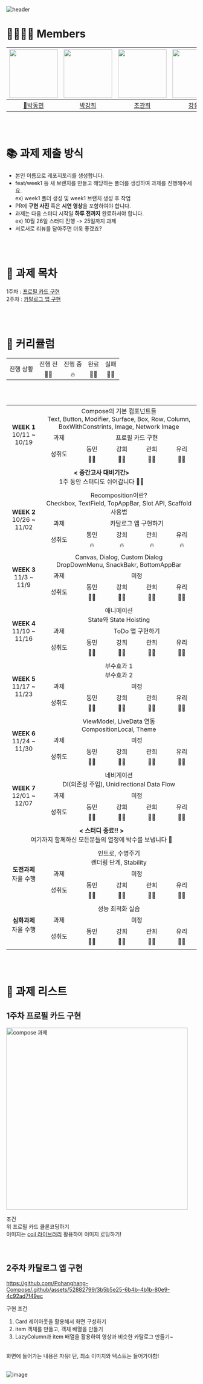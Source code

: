 ![header](https://capsule-render.vercel.app/api?type=waving&color=gradient&animation=twinkling&height=230&text=DO%20SOPT%20%333rd%20Jetpack%20Compose%20Study&desc=Team.%20포항항ꉂꉂ(ᵔᗜᵔ*)&fontSize=40&fontAlign=50&fontAlignY=33&descSize=20&descAlign=50&descAlignY=55)  

# 👨‍👩‍👧‍👦 Members

|<img src="https://avatars.githubusercontent.com/u/52882799?s=70&v=4" width="128" />|<img src="https://avatars.githubusercontent.com/u/91793891?v=4" width="128" />|<img src="https://avatars.githubusercontent.com/u/90740783?v=4" width="128" />|<img src="https://avatars.githubusercontent.com/u/83583757?v=4" width="128" />| 
|:---------:|:---------:|:---------:|:---------:|
|[👑박동민](https://github.com/chattymin)|[박강희](https://github.com/stellar-halo)|[조관희](https://github.com/Jokwanhee)|[강유리](https://github.com/kangyuri1114)|

</br>
</br>

# 📚 과제 제출 방식
- 본인 이름으로 레포지토리를 생성합니다.
- feat/week1 등 새 브렌치를 만들고 해당하는 폴더를 생성하여 과제를 진행해주세요. </br>ex) week1 폴더 생성 및 week1 브랜치 생성 후 작업
- PR에 **구현 사진** 혹은 **시연 영상**을 포함하여야 합니다.
- 과제는 다음 스터디 시작일 **하루 전까지** 완료하셔야 합니다. </br>ex) 10월 26일 스터디 진행 -> 25일까지 과제
- 서로서로 리뷰를 달아주면 더욱 좋겠죠?

</br>
</br>

# 🧾 과제 목차

1주차 : [프로필 카드 구현 ](#1주차-프로필-카드-구현)  
2주차 : [카탈로그 앱 구현 ](#2주차-카탈로그-앱-구현)  

</br>
</br>


# 🤖 커리큘럼
<table align="center" width=100%>
<tr>
	<td rowspan="2" colspan=2 align="center">
		진행 상황
	</td>
		<td align="center">
		진행 전
	</td>
	<td align="center">
		진행 중
	</td>
	<td align="center">
		완료
	</td>
	<td align="center">
		실패
	</td>
</tr>
<tr>
  <td align="center">
		👨‍💻
	</td>
	<td align="center">
		🔥
	</td>
	<td align="center">
		🙆‍♂️
	</td>
	<td align="center">
		🙅‍♀️
	</td>
</tr>
</table>

<table align="center" width=100%>
<tr>
	<td rowspan="4" colspan="2" align="center">
		<b>WEEK 1</b>
		<br>
		 10/11 ~ 10/19
	</td>
	<td colspan="6" align="center">
		 Compose의 기본 컴포넌트들</br>
     Text, Button, Modifier, Surface, Box, Row, Column, BoxWithConstrints, Image, Network Image
	</td>
</tr>
<tr>
	<td colspan=2 align="center">
		과제
	</td>
	<td colspan=4 align="center">
	  	프로필 카드 구현
  	</td>
</tr>
<tr>
	<td rowspan="2" colspan=2 align="center">
		성취도
	</td>
		<td align="center">
		동민
	</td>
	<td align="center">
		강희
	</td>
	<td align="center">
		관희
	</td>
	<td align="center">
		유리
	</td>
</tr>
<tr>
  <td align="center">
		🙆‍♂️
	</td>
	<td align="center">
		🙆‍♂️
	</td>
	<td align="center">
		🙆‍♂️
	</td>
	<td align="center">
		🙆‍♂️
	</td>
</tr>
<tr>
	<td colspan=8>
	</td>
</tr>
<tr>
	<td colspan="8" align="center">
		<b>< 중간고사 대비기간></b>
		<br>
		 1주 동안 스터디도 쉬어갑니다 👋🏻
	</td>
	<br/>
</tr>
<tr>
	<td colspan=11>
	</td>
</tr>
<tr>
	<td rowspan="4" colspan="2" align="center">
		<b>WEEK 2</b>
		<br>
		 10/26 ~ 11/02
	</td>
	<td colspan="6" align="center">
    Recomposition이란?</br>
    Checkbox, TextField, TopAppBar, Slot API, Scaffold 사용법
	</td>
</tr>
<tr>
	<td colspan=2 align="center">
		과제
	</td>
	<td colspan=4 align="center">
		카탈로그 앱 구현하기
  </td>
</tr>
<tr>
	<td rowspan="2" colspan=2 align="center">
		성취도
	</td>
		<td align="center">
		동민
	</td>
	<td align="center">
		강희
	</td>
	<td align="center">
		관희
	</td>
	<td align="center">
		유리
	</td>
</tr>
<tr>
  <td align="center">
		🔥
	</td>
	<td align="center">
		🔥
	</td>
	<td align="center">
		🔥
	</td>
	<td align="center">
		🔥
	</td>
</tr>
<tr>
	<td colspan=8>
	</td>
</tr>
<tr>
	<td rowspan="4" colspan="2" align="center">
		<b>WEEK 3</b>
		<br>
		 11/3 ~ 11/9
	</td>
	<td colspan="6" align="center">
    Canvas, Dialog, Custom Dialog</br>
    DropDownMenu, SnackBakr, BottomAppBar
	</td>
</tr>
<tr>
	<td colspan=2 align="center">
		과제
	</td>
	<td colspan=4 align="center">
		미정
  </td>
</tr>
<tr>
	<td rowspan="2" colspan=2 align="center">
		성취도
	</td>
		<td align="center">
		동민
	</td>
	<td align="center">
		강희
	</td>
	<td align="center">
		관희
	</td>
	<td align="center">
		유리
	</td>
</tr>
<tr>
  <td align="center">
		👨‍💻
	</td>
	<td align="center">
		👩‍💻
	</td>
	<td align="center">
		👨‍💻
	</td>
	<td align="center">
		👩‍💻
	</td>
</tr>
<tr>
	<td colspan=8>
	</td>
</tr>
<tr>
	<td rowspan="4" colspan="2" align="center">
		<b>WEEK 4</b>
		<br>
		 11/10 ~ 11/16
	</td>
	<td colspan="6" align="center">
     애니메이션</br>
		 State와 State Hoisting
	</td>
</tr>
<tr>
	<td colspan=2 align="center">
		과제
	</td>
	<td colspan=4 align="center">
		ToDo 앱 구현하기
  </td>
</tr>
<tr>
	<td rowspan="2" colspan=2 align="center">
		성취도
	</td>
		<td align="center">
		동민
	</td>
	<td align="center">
		강희
	</td>
	<td align="center">
		관희
	</td>
	<td align="center">
		유리
	</td>
</tr>
<tr>
  <td align="center">
		👨‍💻
	</td>
	<td align="center">
		👩‍💻
	</td>
	<td align="center">
		👨‍💻
	</td>
	<td align="center">
		👩‍💻
	</td>
</tr>
<tr>
	<td colspan=8>
	</td>
</tr>
<tr>
	<td rowspan="4" colspan="2" align="center">
		<b>WEEK 5</b>
		<br>
		 11/17 ~ 11/23
	</td>
	<td colspan="6" align="center">
		 부수효과 1</br>
     부수효과 2
	</td>
</tr>
<tr>
	<td colspan=2 align="center">
		과제
	</td>
	<td colspan=4 align="center">
	  미정
  </td>
</tr>
<tr>
	<td rowspan="2" colspan=2 align="center">
		성취도
	</td>
		<td align="center">
		동민
	</td>
	<td align="center">
		강희
	</td>
	<td align="center">
		관희
	</td>
	<td align="center">
		유리
	</td>
</tr>
<tr>
  <td align="center">
		👨‍💻
	</td>
	<td align="center">
		👩‍💻
	</td>
	<td align="center">
		👨‍💻
	</td>
	<td align="center">
		👩‍💻
	</td>
</tr>
<tr>
	<td colspan=8>
	</td>
</tr>
<tr>
	<td rowspan="4" colspan="2" align="center">
		<b>WEEK 6</b>
		<br>
		 11/24 ~ 11/30
	</td>
	<td colspan="6" align="center">
		 ViewModel, LiveData 연동</br>
     CompositionLocal, Theme
	</td>
</tr>
<tr>
	<td colspan=2 align="center">
		과제
	</td>
	<td colspan=4 align="center">
		미정
  </td>
</tr>
<tr>
	<td rowspan="2" colspan=2 align="center">
		성취도
	</td>
		<td align="center">
		동민
	</td>
	<td align="center">
		강희
	</td>
	<td align="center">
		관희
	</td>
	<td align="center">
		유리
	</td>
</tr>
<tr>
  <td align="center">
		👨‍💻
	</td>
	<td align="center">
		👩‍💻
	</td>
	<td align="center">
		👨‍💻
	</td>
	<td align="center">
		👩‍💻
	</td>
</tr>
<tr>
	<td colspan=8>
	</td>
</tr>
<tr>
	<td rowspan="4" colspan="2" align="center">
		<b>WEEK 7</b>
		<br>
		 12/01 ~ 12/07
	</td>
	<td colspan="6" align="center">
		네비게이션 </br>
    DI(의존성 주입), Unidirectional Data Flow
	</td>
</tr>
<tr>
	<td colspan=2 align="center">
		과제
	</td>
	<td colspan=4 align="center">
		미정
  </td>
</tr>
<tr>
	<td rowspan="2" colspan=2 align="center">
		성취도
	</td>
		<td align="center">
		동민
	</td>
	<td align="center">
		강희
	</td>
	<td align="center">
		관희
	</td>
	<td align="center">
		유리
	</td>
</tr>
<tr>
  <td align="center">
		👨‍💻
	</td>
	<td align="center">
		👩‍💻
	</td>
	<td align="center">
		👨‍💻
	</td>
	<td align="center">
		👩‍💻
	</td>
</tr>
<tr>
	<td colspan=8>
	</td>
</tr>
<tr>
	<td colspan="8" align="center">
		<b>< 스터디 종료!! ></b>
		<br>
		 여기까지 함께하신 모든분들의 열정에 박수를 보냅니다 👏
	</td>
	<br/>
</tr>
<tr>
	<td colspan=8>
	</td>
</tr>
<tr>
	<td rowspan="4" colspan="2" align="center">
		<b>도전과제</b>
		<br>
		 자율 수행
	</td>
	<td colspan="6" align="center">
		 인트로, 수명주기 </br>  
     렌더링 단계, Stability
	</td>
</tr>
<tr>
	<td colspan=2 align="center">
		과제
	</td>
	<td colspan=4 align="center">
		미정
  </td>
</tr>
<tr>
	<td rowspan="2" colspan=2 align="center">
		성취도
	</td>
		<td align="center">
		동민
	</td>
	<td align="center">
		강희
	</td>
	<td align="center">
		관희
	</td>
	<td align="center">
		유리
	</td>
</tr>
<tr>
  <td align="center">
		👨‍💻
	</td>
	<td align="center">
		👩‍💻
	</td>
	<td align="center">
		👨‍💻
	</td>
	<td align="center">
		👩‍💻
	</td>
</tr>
<tr>
	<td colspan=8>
	</td>
</tr>
<tr>
	<td rowspan="4" colspan="2" align="center">
		<b>심화과제</b>
		<br>
		 자율 수행
	</td>
	<td colspan="6" align="center">
		 성능 최적화 실습
	</td>
</tr>
<tr>
	<td colspan=2 align="center">
		과제
	</td>
	<td colspan=4 align="center">
		미정
  </td>
</tr>
<tr>
	<td rowspan="2" colspan=2 align="center">
		성취도
	</td>
		<td align="center">
		동민
	</td>
	<td align="center">
		강희
	</td>
	<td align="center">
		관희
	</td>
	<td align="center">
		유리
	</td>
</tr>
<tr>
  <td align="center">
		👨‍💻
	</td>
	<td align="center">
		👩‍💻
	</td>
	<td align="center">
		👨‍💻
	</td>
	<td align="center">
		👩‍💻
	</td>
</tr>
<tr>
	<td colspan=8>
	</td>
</tr>
</table>

<br>
<br>

# 🔖 과제 리스트

## 1주차 프로필 카드 구현 
<img width="480" alt="compose 과제" src="https://github.com/Pohanghang-Compose/.github/assets/52882799/70cca1a8-ae47-40ec-af23-456a1f875ea2">  
<br>

조건   
위 프로필 카드 클론코딩하기   
이미지는 [coil 라이브러리](https://github.com/coil-kt/coil) 활용하여 이미지 로딩하기!   
<br>
<br>

## 2주차 카탈로그 앱 구현   



https://github.com/Pohanghang-Compose/.github/assets/52882799/3b5b5e25-6b4b-4b1b-80e9-4c92ad7f49ec


구현 조건  
1. Card 레이아웃을 활용해서 화면 구성하기
2. item 객체를 만들고, 객체 배열을 만들기
3. LazyColumn과 item 배열을 활용하여 영상과 비슷한 카탈로그 만들기~
</br>
화면에 들어가는 내용은 자유! 단, 최소 이미지와 텍스트는 들어가야함!  



<br>
<br>

![image](https://github.com/Pohanghang-Compose/.github/assets/52882799/9de39917-1fe3-42d7-8dea-6cf35622728b)
